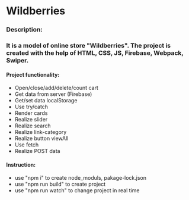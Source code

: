 # Wildberries

### Description:
### It is a model of online store "Wildberries". The project is created with the help of HTML, CSS, JS, Firebase, Webpack, Swiper.

#### Project functionality:
+ Open/close/add/delete/count cart
+ Get data from server (Firebase)
+ Get/set data localStorage
+ Use try/catch
+ Render cards
+ Realize slider
+ Realize search
+ Realize link-category
+ Realize button viewAll
+ Use fetch
+ Realize POST data

#### Instruction:
+ use "npm i" to create node_moduls, pakage-lock.json
+ use "npm run build" to create project
+ use "npm run watch" to change project in real time 
